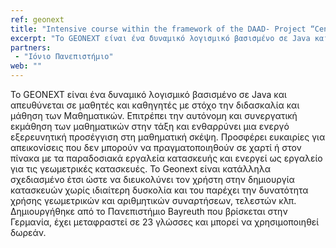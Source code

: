 ```yaml
---
ref: geonext
title: "Intensive course within the framework of the DAAD- Project “Centre of Excellence for Applications of Mathematics”"
excerpt: "Το GEONEXT είναι ένα δυναμικό λογισμικό βασισμένο σε Java και απευθύνεται σε μαθητές και καθηγητές με στόχο την διδασκαλία και μάθηση των Μαθηματικών"
partners:
 - "Ιόνιο Πανεπιστήμιο"
web: ""
---
```


Το GEONEXT είναι ένα δυναμικό λογισμικό βασισμένο σε Java και απευθύνεται σε μαθητές και καθηγητές με στόχο την διδασκαλία και 
μάθηση των Μαθηματικών. Επιτρέπει την αυτόνομη και συνεργατική εκμάθηση των μαθηματικών στην τάξη και ενθαρρύνει μια ενεργό 
εξερευνητική προσέγγιση στη μαθηματική σκέψη. Προσφέρει ευκαιρίες για απεικονίσεις που δεν μπορούν να πραγματοποιηθούν σε χαρτί
ή στον πίνακα με τα παραδοσιακά εργαλεία κατασκευής και ενεργεί ως εργαλείο για τις γεωμετρικές κατασκευές. Το Geonext είναι 
κατάλληλα σχεδιασμένο έτσι ώστε να διευκολύνει τον χρήστη στην δημιουργία κατασκευών χωρίς ιδιαίτερη δυσκολία και του παρέχει 
την δυνατότητα χρήσης γεωμετρικών και αριθμητικών συναρτήσεων, τελεστών κλπ. Δημιουργήθηκε από το Πανεπιστήμιο Bayreuth που 
βρίσκεται στην Γερμανία, έχει μεταφραστεί σε 23 γλώσσες και μπορεί να χρησιμοποιηθεί δωρεάν.

